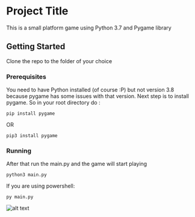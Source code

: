 # Project Title

This is a small platform game using Python 3.7 and Pygame library

## Getting Started

Clone the repo to the folder of your choice

### Prerequisites

You need to have Python installed (of course :P) but not version 3.8 because pygame has some issues with that version.
Next step is to install pygame. So in your root directory do :
```
pip install pygame
```
OR
```
pip3 install pygame
```

### Running

After that run the main.py and the game will start playing

```
python3 main.py
```
If you are using powershell:
```
py main.py
```

![alt text](https://my-bio-8729a.web.app/Screenshot%20(18).png)